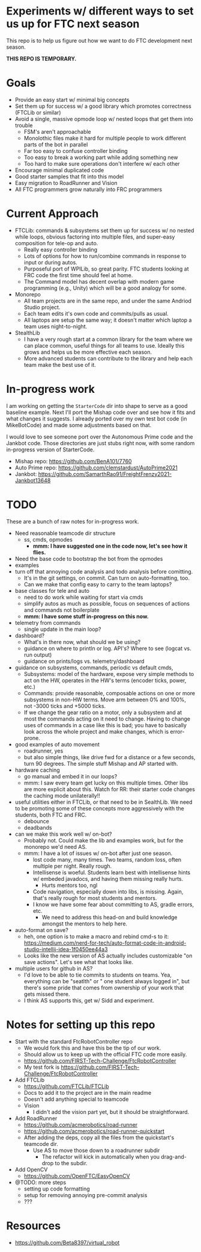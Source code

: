 # Experiments w/ different ways to set us up for FTC next season

This repo is to help us figure out how we want to do FTC development next season.

**THIS REPO IS TEMPORARY.**

# Goals

- Provide an easy start w/ minimal big concepts
- Set them up for success w/ a good library which promotes correctness (FTCLib or similar)
- Avoid a single, massive opmode loop w/ nested loops that get them into trouble
    - FSM's aren't approachable
    - Monolothic files make it hard for multiple people to work different parts of the bot in
      parallel
    - Far too easy to confuse controller binding
    - Too easy to break a working part while adding something new
    - Too hard to make sure operations don't interfere w/ each other
- Encourage minimal duplicated code
- Good starter samples that fit into this model
- Easy migration to RoadRunner and Vision
- All FTC programmers grow naturally into FRC programmers

# Current Approach

- FTCLib: commands & subsystems set them up for success w/ no nested while loops, obvious factoring
  into multiple files, and super-easy composition for tele-op and auto.
    - Really easy controller binding
    - Lots of options for how to run/combine commands in response to input or during autos.
    - Purposeful port of WPILib, so great parity. FTC students looking at FRC code the first time
      should feel at home.
    - The Command model has decent overlap with modern game programming (e.g., Unity) which will be
      a good analogy for some.
- Monorepo
    - All team projects are in the same repo, and under the same Andriod Studio project.
    - Each team edits it's own code and commits/pulls as usual.
    - All laptops are setup the same way; it doesn't matter which laptop a team uses night-to-night.
- StealthLib
    - I have a very rough start at a common library for the team where we can place common, useful
      things for all teams to use. Ideally this grows and helps us be more effective each season.
    - More advanced students can contribute to the library and help each team make the best use of
      it.

# In-progress work

I am working on getting the `StarterCode` dir into shape to serve as a good baseline example. Next
I'll port the Mishap code over and see how it fits and what changes it suggests. I already ported
over my own test bot code (in MikeBotCode) and made some adjustments based on that.

I would love to see someone port over the Autonomous Prime code and the Jankbot code. Those
directories are just stubs right now, with some random in-progress version of StarterCode.

- Mishap repo: https://github.com/BenA101/7760
- Auto Prime repo: https://github.com/clemstardust/AutoPrime2021
- Jankbot: https://github.com/SamarthRao91/FreightFrenzy2021-Jankbot13648

# TODO

These are a bunch of raw notes for in-progress work.

- Need reasonable teamcode dir structure
    - ss, cmds, opmodes
        - **mmm: I have suggested one in the code now, let's see how it flies.**
- Need the base code to bootstrap the bot from the opmodes
- examples
- turn off that annoying code analysis and todo analysis before comitting.
    - It's in the git settings, on commit. Can turn on auto-formatting, too.
    - Can we make that config easy to carry to the team laptops?
- base classes for tele and auto
    - need to do work while waiting for start via cmds
    - simplify autos as much as possible, focus on sequences of actions and commands not boilerplate
    - **mmm: I have some stuff in-progress on this now.**
- telemetry from commands
    - single update in the main loop?
- dashboard?
    - What's in there now, what should we be using?
    - guidance on where to println or log. API's? Where to see (logcat vs. run output)
    - guidance on prints/logs vs. telemetry/dashboard
- guidance on subsystems, commands, periodic vs default cmds,
    - Subsystems: model of the hardware, expose very simple methods to act on the HW, operates in
      the HW's terms (encoder ticks, power, etc.)
    - Commands: provide reasonable, composable actions on one or more subsystems in non-HW terms.
      Move arm between 0% and 100%, not -3000 ticks and +5000 ticks.
    - If we change the gear ratio on a motor, only a subsystem and at most the commands acting on it
      need to change. Having to change uses of commands in a case like this is bad; you have to
      basically look across the whole project and make changes, which is error-prone.
- good examples of auto movement
    - roadrunner, yes
    - but also simple things, like drive fwd for a distance or a few seconds, turn 90 degrees. The
      simple stuff Mishap and AP started with.
- hardware caching
    - go manual and embed it in our loops?
    - mmm: I saw every team get lucky on this multiple times. Other libs are more explicit about
      this. Watch for RR: their starter code changes the caching mode unilaterally!!
- useful utilities either in FTCLib, or that need to be in SealthLib. We need to be promoting some
  of these concepts more aggressively with the students, both FTC and FRC.
    - debounce
    - deadbands
- can we make this work well w/ on-bot?
    - Probably not. Could make the lib and examples work, but for the monorepo we'd need AS.
    - mmm: I have a lot of issues w/ on-bot after just one season.
        - lost code many, many times. Two teams, random loss, often multiple per night. Really
          rough.
        - Intellisense is woeful. Students learn best with intellisense hints w/ embeded javadocs,
          and having them missing really hurts.
            - Hurts mentors too, ngl
        - Code navigation, especially down into libs, is missing. Again, that's really rough for
          most students and mentors.
        - I know we have some fear about committing to AS, gradle errors, etc.
            - We need to address this head-on and build knowledge amongst the mentors to help here.
- auto-format on save?
    - heh, one option is to make a macro and rebind cmd-s to
      it: https://medium.com/nerd-for-tech/auto-format-code-in-android-studio-intellij-idea-1f0450ee44a3
    - Looks like the new version of AS actually includes customizable "on save actions". Let's see
      what that looks like.
- multiple users for github in AS?
    - I'd love to be able to tie commits to students on teams. Yea, everything can be "seatlth" or "
      one student always logged in", but there's some pride that comes from ownership of your work
      that gets missed there.
    - I think AS supports this, get w/ Sidd and experiment.

# Notes for setting up this repo

- Start with the standard FtcRobotController repo
    - We would fork this and have this be the tip of our work.
    - Should allow us to keep up with the official FTC code more easily.
    - https://github.com/FIRST-Tech-Challenge/FtcRobotController
    - My test fork is https://github.com/FIRST-Tech-Challenge/FtcRobotController
- Add FTCLib
    - https://github.com/FTCLib/FTCLib
    - Docs to add it to the project are in the main readme
    - Doesn't add anything special to teamcode
    - Vision
        - I didn't add the vision part yet, but it should be straightforward.
- Add RoadRunner
    - https://github.com/acmerobotics/road-runner
    - https://github.com/acmerobotics/road-runner-quickstart
    - After adding the deps, copy all the files from the quickstart's teamcode dir.
        - Use AS to move those down to a roadrunner subdir
            - The refactor will kick in automatically when you drag-and-drop to the subdir.
- Add OpenCV
    - https://github.com/OpenFTC/EasyOpenCV
- @TODO: more steps
    - setting up code formatting
    - setup for removing annoying pre-commit analysis
    - ???

# Resources

- https://github.com/Beta8397/virtual_robot
    
  